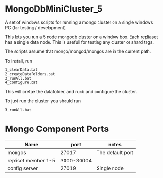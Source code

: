 # MongoDbMiniCluster_5
A set of windows scripts for running a mongo cluster on a single windows PC (for testing / development).

This lets you run a 5 node mongodb cluster on a window box. Each repliaset has a single data node. This is usefull for testing any cluster or shard tags.

The scripts assume that mongo/mongod/mongos are in the current path.

To install, run

```
1_clearData.bat
2_createDataFolders.bat
3_runAll.bat
4_configure.bat
```

This will cretae the datafolder, and runb and configure the cluster.

To just run the cluster, you should run 
```
3_runAll.bat
```

# Mongo Component Ports #
Name|port|notes
----|----|-----
mongos|27017|The default port
repliset member 1-5|3000-30004|
config server|27019|Single node
